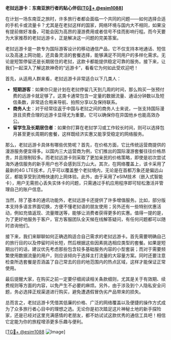 **老挝远游卡：东南亚旅行者的贴心伴侣[[TG💪+ @esim1088](https://t.me/s/esim1088)]**

在计划一场东南亚之旅时，许多旅行者都会面临一个共同的问题——如何选择合适的手机卡或流量卡？尤其是在老挝这样的国家，网络环境与国内大不相同，如果没有提前做好准备，可能会因为高昂的漫游费用或者信号不佳而影响行程。而今天要为大家推荐的老挝远游卡，正是解决这一问题的完美答案。

老挝远游卡是一款专为国际游客设计的移动通信产品，它不仅支持本地通话、短信以及高速上网功能，还具备灵活的套餐选择，能够满足不同用户的多样化需求。无论是短暂停留还是长期居住的老挝，这款卡都能提供稳定可靠的服务。接下来，让我们一起深入了解这款神奇的“远游卡”，看看它为何如此受欢迎吧！

首先，从适用人群来看，老挝远游卡非常适合以下几类人：
- **短期游客**：如果你只是计划在老挝停留几天到几周的时间，那么购买一张预付费的远游卡就足够了。这类卡通常包含一定量的数据流量、通话分钟数以及短信条数，非常适合用来导航、拍照分享以及保持联系。
- **商务人士**：对于经常往返于中国与老挝之间的商务人士来说，一张支持国际漫游且资费合理的远游卡显得尤为重要。它可以确保你在异国他乡也能高效办公。
- **留学生及长期居住者**：如果你打算在老挝学习或工作较长时间，则可以选择包月甚至更长周期的套餐，这样既经济实惠又能享受稳定的网络服务。

那么，老挝远游卡具体有哪些优势呢？首先，在价格方面，它比传统运营商提供的漫游服务便宜得多。以国内三大运营商为例，它们推出的国际漫游套餐往往价格昂贵，并且限制较多。而老挝远游卡则采取了更加亲民的价格策略，即使是初次尝试海外通信服务的新手用户也不会感到压力山大。其次，在网络覆盖上，该卡采用了最新的4G LTE技术，几乎可以覆盖整个老挝境内，无论是在首都万象还是偏远山区，都能享受到流畅快速的上网体验。此外，由于采用了eSIM技术（嵌入式智能卡），用户无需担心丢失实体卡的问题，只需通过手机应用程序即可轻松激活并管理自己的账户信息。

当然，除了基本的通讯功能外，老挝远游卡还提供了许多增值服务。比如，部分版本支持多语言界面切换，方便不懂老挝语的朋友使用；另外还有一些特别优惠活动，例如充值返现、流量赠送等，能够让消费者获得更多的实惠。值得一提的是，为了更好地服务于客户，官方客服团队全天候在线解答疑问，有任何问题都可以随时咨询他们。

接下来，我们来聊聊如何正确选购适合自己需求的老挝远游卡。首先需要明确自己的旅行目的以及停留时间长短，然后根据这些因素挑选相应类型的套餐。如果是短期出行的话，建议优先考虑那些包含较多基础服务内容的小型套装；而对于需要频繁使用数据流量的用户，则应该倾向于选择主打流量的大容量方案。同时还要注意检查所选套餐是否涵盖了自己常去的目的地范围内的热点区域，这样才能保证正常使用。

最后提醒大家，在购买之前一定要仔细阅读相关条款细则，尤其是关于有效期、续费规则等方面的内容，以免产生不必要的麻烦。另外，由于涉及到个人隐私安全问题，务必选择正规渠道进行购买，避免遭遇假冒伪劣产品带来的损失。

总而言之，老挝远游卡凭借其低廉的价格、广泛的网络覆盖以及便捷的操作方式成为了众多旅行者心目中的理想之选。无论你是初次踏足这片神秘土地的新手探险家，还是已经对这里充满感情的老朋友，都不妨试试这款优秀的通信工具吧！相信它定能为你的旅程增添更多乐趣与便利。

[[TG💪+ @esim1088](https://t.me/s/esim1088) ![Image](https://i.postimg.cc/4NQfJmqS/Snipaste-2025-05-13-00-14-12.png)]
